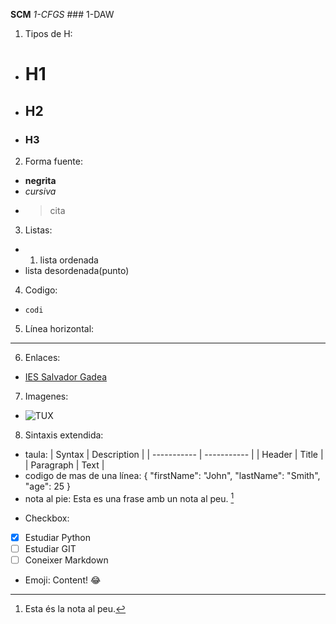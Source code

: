 **SCM**
*1-CFGS* ### 1-DAW
1. Tipos de H:
- # H1
- ## H2
- ### H3
2. Forma fuente:
- **negrita**
- *cursiva*
- > cita
3. Listas:
- 1. lista ordenada
- lista desordenada(punto)
4. Codigo:
- `codi`
5. Línea horizontal:
- ---
6. Enlaces:
- [IES Salvador Gadea](https://iesgadea.es)
7. Imagenes:
- ![TUX](https://www.markdownguide.org/assets/images/tux.png)
8. Sintaxis extendida:
- taula:
| Syntax | Description |
| ----------- | ----------- |
| Header | Title |
| Paragraph | Text |
- codigo de mas de una línea:
{ "firstName": "John", "lastName": "Smith", "age": 25 }
- nota al pie:
Esta es una frase amb un nota al peu. [^1]

[^1]: Esta és la nota al peu.
- Checkbox:
- [x] Estudiar Python
- [ ] Estudiar GIT
- [ ] Coneixer Markdown
- Emoji:
Content! :joy:

